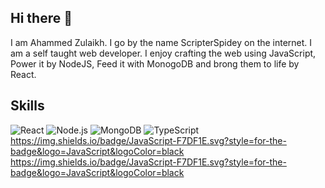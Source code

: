 ## Hi there 👋

I am Ahammed Zulaikh. I go by the name ScripterSpidey on the internet. I am a self taught web developer. I enjoy crafting the web using JavaScript, Power it by NodeJS, Feed it with MonogoDB and brong them to life by React. 

## Skills


![React](https://img.shields.io/badge/JavaScript-F7DF1E.svg?style=for-the-badge&logo=JavaScript&logoColor=black)
![Node.js](https://img.shields.io/badge/-Node.js-339933?style=flat&logo=node.js&logoColor=white)
![MongoDB](https://img.shields.io/badge/-MongoDB-47A248?style=flat&logo=mongodb&logoColor=white)
![TypeScript](https://img.shields.io/badge/TypeScript-3178C6.svg?style=for-the-badge&logo=TypeScript&logoColor=white)
https://img.shields.io/badge/JavaScript-F7DF1E.svg?style=for-the-badge&logo=JavaScript&logoColor=black
https://img.shields.io/badge/JavaScript-F7DF1E.svg?style=for-the-badge&logo=JavaScript&logoColor=black



<!--
**scripterSpidey/scripterSpidey** is a ✨ _special_ ✨ repository because its `README.md` (this file) appears on your GitHub profile.

Here are some ideas to get you started:

- 🔭 I’m currently working on ...
- 🌱 I’m currently learning ...
- 👯 I’m looking to collaborate on ...
- 🤔 I’m looking for help with ...
- 💬 Ask me about ...
- 📫 How to reach me: ...
- 😄 Pronouns: ...
- ⚡ Fun fact: ...
-->
